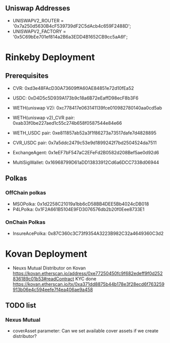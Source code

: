 ## Uniswap Addresses
  - UNISWAPV2_ROUTER = '0x7a250d5630B4cF539739dF2C5dAcb4c659F2488D';
  - UNISWAPV2_FACTORY = '0x5C69bEe701ef814a2B6a3EDD4B1652CB9cc5aA6f';

# Rinkeby Deployment
## Prerequisites
  - CVR: 0xd3e48FAcD30A73609ffA60AE84851e72d10fEa52
  - USDC: 0xD4D5c5D939A173b9c18a6B72eEaffD98ecF8b3F6
  - WETH(uniswap V2): 0xc778417e063141139fce010982780140aa0cd5ab
  - WETH(uniswap v2)_CVR pair: 0xab33f0be227aed1c55c274b658f0587544e84e66
  - WETH_USDC pair: 0xe811857ab52a3f1f86273a73517dafe7d4828895
  - CVR_USDC pair: 0x7a5ddc2479c53e9d1899242f7bd2504524da7511
 
  - ExchangeAgent: 0x1eEF7bF547aC2EFeFd2B0582d208Bef5ae0d92d6
  - MultiSigWallet: 0x16968799D61aDD13833912Cd6a6DCC7338d06944

## Polkas
### OffChain polkas
  - MSOPolka: 0x1d2258C21019a1bb6cD58BB4DEE5Bb4024cDB018
  - P4LPolka: 0x1F2A661B5104E9FD3076576db2b20f0Eee8733E1

### OnChain Polkas
  - InsureAcePolka: 0x87C360c3C73f9354A3223B982C32a4649360C3d2


# Kovan Deployment
 - Neuxs Mutual Distributor on Kovan
   https://kovan.etherscan.io/address/0xe77250450fc9f682edeff9f0d252836189c01b53#readContract
   KYC done https://kovan.etherscan.io/tx/0xa371dd8875b44b178e3f28ecd6f763259913b06e4c594eefe7f4ea406ae9a458

   

## TODO list
### Nexus Mutual
  - coverAsset parameter: Can we set available cover assets if we create distributor?